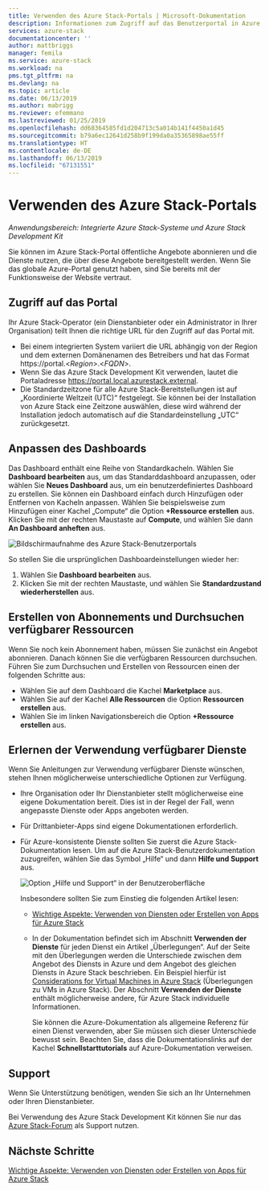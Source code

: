 ```yaml
---
title: Verwenden des Azure Stack-Portals | Microsoft-Dokumentation
description: Informationen zum Zugriff auf das Benutzerportal in Azure Stack und zu dessen Verwendung.
services: azure-stack
documentationcenter: ''
author: mattbriggs
manager: femila
ms.service: azure-stack
ms.workload: na
pms.tgt_pltfrm: na
ms.devlang: na
ms.topic: article
ms.date: 06/13/2019
ms.author: mabrigg
ms.reviewer: efemmano
ms.lastreviewed: 01/25/2019
ms.openlocfilehash: dd68364585fd1d204713c5a014b141f4450a1d45
ms.sourcegitcommit: b79a6ec12641d258b9f199da0a35365898ae55ff
ms.translationtype: HT
ms.contentlocale: de-DE
ms.lasthandoff: 06/13/2019
ms.locfileid: "67131551"
---
```

# <a name="use-the-azure-stack-portal"></a>Verwenden des Azure Stack-Portals

*Anwendungsbereich: Integrierte Azure Stack-Systeme und Azure Stack Development Kit*

Sie können im Azure Stack-Portal öffentliche Angebote abonnieren und die Dienste nutzen, die über diese Angebote bereitgestellt werden. Wenn Sie das globale Azure-Portal genutzt haben, sind Sie bereits mit der Funktionsweise der Website vertraut.

## <a name="access-the-portal"></a>Zugriff auf das Portal

Ihr Azure Stack-Operator (ein Dienstanbieter oder ein Administrator in Ihrer Organisation) teilt Ihnen die richtige URL für den Zugriff auf das Portal mit.

- Bei einem integrierten System variiert die URL abhängig von der Region und dem externen Domänenamen des Betreibers und hat das Format https://portal.&lt;*Region*&gt;.&lt;*FQDN*&gt;.
- Wenn Sie das Azure Stack Development Kit verwenden, lautet die Portaladresse https://portal.local.azurestack.external.
- Die Standardzeitzone für alle Azure Stack-Bereitstellungen ist auf „Koordinierte Weltzeit (UTC)“ festgelegt. Sie können bei der Installation von Azure Stack eine Zeitzone auswählen, diese wird während der Installation jedoch automatisch auf die Standardeinstellung „UTC“ zurückgesetzt.

## <a name="customize-the-dashboard"></a>Anpassen des Dashboards

Das Dashboard enthält eine Reihe von Standardkacheln. Wählen Sie **Dashboard bearbeiten** aus, um das Standarddashboard anzupassen, oder wählen Sie **Neues Dashboard** aus, um ein benutzerdefiniertes Dashboard zu erstellen. Sie können ein Dashboard einfach durch Hinzufügen oder Entfernen von Kacheln anpassen. Wählen Sie beispielsweise zum Hinzufügen einer Kachel „Compute“ die Option **+Ressource erstellen** aus. Klicken Sie mit der rechten Maustaste auf **Compute**, und wählen Sie dann **An Dashboard anheften** aus.

![Bildschirmaufnahme des Azure Stack-Benutzerportals](media/azure-stack-use-portal/userportal.png)

So stellen Sie die ursprünglichen Dashboardeinstellungen wieder her:
1.  Wählen Sie **Dashboard bearbeiten** aus. 
2.  Klicken Sie mit der rechten Maustaste, und wählen Sie **Standardzustand wiederherstellen** aus.

## <a name="create-subscription-and-browse-available-resources"></a>Erstellen von Abonnements und Durchsuchen verfügbarer Ressourcen

Wenn Sie noch kein Abonnement haben, müssen Sie zunächst ein Angebot abonnieren. Danach können Sie die verfügbaren Ressourcen durchsuchen. Führen Sie zum Durchsuchen und Erstellen von Ressourcen einen der folgenden Schritte aus:

- Wählen Sie auf dem Dashboard die Kachel **Marketplace** aus.
- Wählen Sie auf der Kachel **Alle Ressourcen** die Option **Ressourcen erstellen** aus.
- Wählen Sie im linken Navigationsbereich die Option **+Ressource erstellen** aus.

## <a name="learn-how-to-use-available-services"></a>Erlernen der Verwendung verfügbarer Dienste

Wenn Sie Anleitungen zur Verwendung verfügbarer Dienste wünschen, stehen Ihnen möglicherweise unterschiedliche Optionen zur Verfügung.

- Ihre Organisation oder Ihr Dienstanbieter stellt möglicherweise eine eigene Dokumentation bereit. Dies ist in der Regel der Fall, wenn angepasste Dienste oder Apps angeboten werden.
- Für Drittanbieter-Apps sind eigene Dokumentationen erforderlich.
- Für Azure-konsistente Dienste sollten Sie zuerst die Azure Stack-Dokumentation lesen. Um auf die Azure Stack-Benutzerdokumentation zuzugreifen, wählen Sie das Symbol „Hilfe“ und dann **Hilfe und Support** aus.

    ![Option „Hilfe und Support“ in der Benutzeroberfläche](media/azure-stack-use-portal/HelpAndSupport.png)

    Insbesondere sollten Sie zum Einstieg die folgenden Artikel lesen:

    - [Wichtige Aspekte: Verwenden von Diensten oder Erstellen von Apps für Azure Stack](azure-stack-considerations.md)
    - In der Dokumentation befindet sich im Abschnitt **Verwenden der Dienste** für jeden Dienst ein Artikel „Überlegungen“. Auf der Seite mit den Überlegungen werden die Unterschiede zwischen dem Angebot des Diensts in Azure und dem Angebot des gleichen Diensts in Azure Stack beschrieben. Ein Beispiel hierfür ist [Considerations for Virtual Machines in Azure Stack](azure-stack-vm-considerations.md) (Überlegungen zu VMs in Azure Stack). Der Abschnitt **Verwenden der Dienste** enthält möglicherweise andere, für Azure Stack individuelle Informationen.

      Sie können die Azure-Dokumentation als allgemeine Referenz für einen Dienst verwenden, aber Sie müssen sich dieser Unterschiede bewusst sein. Beachten Sie, dass die Dokumentationslinks auf der Kachel **Schnellstarttutorials** auf Azure-Dokumentation verweisen.

## <a name="get-support"></a>Support

Wenn Sie Unterstützung benötigen, wenden Sie sich an Ihr Unternehmen oder Ihren Dienstanbieter.

Bei Verwendung des Azure Stack Development Kit können Sie nur das [Azure Stack-Forum](https://social.msdn.microsoft.com/Forums/azure/home?forum=azurestack) als Support nutzen.

## <a name="next-steps"></a>Nächste Schritte

[Wichtige Aspekte: Verwenden von Diensten oder Erstellen von Apps für Azure Stack](azure-stack-considerations.md)
